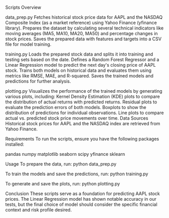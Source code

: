 Scripts Overview

data_prep.py
Fetches historical stock price data for AAPL and the NASDAQ Composite Index (as a market reference) using Yahoo Finance (yfinance library).
Prepares the dataset by calculating several technical indicators like moving averages (MA5, MA10, MA20, MA50) and percentage changes in stock prices.
Saves the prepared data with features and targets into a CSV file for model training.

training.py
Loads the prepared stock data and splits it into training and testing sets based on the date.
Defines a Random Forest Regressor and a Linear Regression model to predict the next day's closing price of AAPL stock.
Trains both models on historical data and evaluates them using metrics like RMSE, MAE, and R-squared.
Saves the trained models and predictions for further analysis.

plotting.py
Visualizes the performance of the trained models by generating various plots, including:
Kernel Density Estimation (KDE) plots to compare the distribution of actual returns with predicted returns.
Residual plots to evaluate the prediction errors of both models.
Boxplots to show the distribution of predictions for individual observations.
Line plots to compare actual vs. predicted stock price movements over time.
Data Sources
Historical stock prices for AAPL and the NASDAQ index are retrieved from Yahoo Finance.

Requirements
To run the scripts, ensure you have the following packages installed:

pandas
numpy
matplotlib
seaborn
scipy
yfinance
sklearn

Usage
To prepare the data, run:
python data_prep.py

To train the models and save the predictions, run:
python training.py

To generate and save the plots, run:
python plotting.py

Conclusion
These scripts serve as a foundation for predicting AAPL stock prices. The Linear Regression model has shown notable accuracy in our tests, but the final choice of model should consider the specific financial context and risk profile desired.
